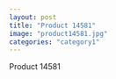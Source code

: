 ```yaml
---
layout: post
title: "Product 14581"
image: "product14581.jpg"
categories: "category1"
---
```

Product 14581
